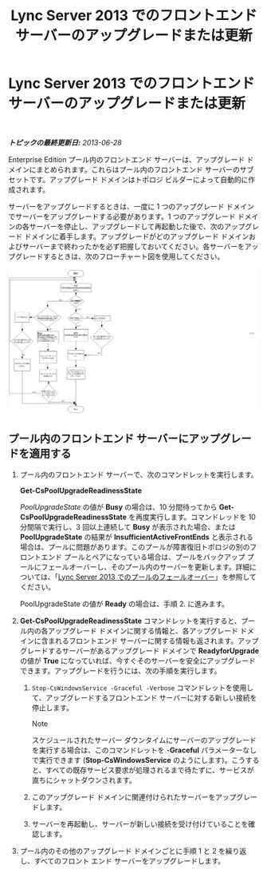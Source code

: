 ﻿---
title: Lync Server 2013 でのフロントエンド サーバーのアップグレードまたは更新
TOCTitle: Lync Server 2013 でのフロントエンド サーバーのアップグレードまたは更新
ms:assetid: 20fa39ae-ecfb-4c72-9cc4-8e183d3c752f
ms:mtpsurl: https://technet.microsoft.com/ja-jp/library/JJ204736(v=OCS.15)
ms:contentKeyID: 48271484
ms.date: 05/19/2016
mtps_version: v=OCS.15
ms.translationtype: HT
---

# Lync Server 2013 でのフロントエンド サーバーのアップグレードまたは更新

 

_**トピックの最終更新日:** 2013-06-28_

Enterprise Edition プール内のフロントエンド サーバーは、アップグレード ドメインにまとめられます。これらはプール内のフロントエンド サーバーのサブセットです。アップグレード ドメインはトポロジ ビルダーによって自動的に作成されます。

サーバーをアップグレードするときは、一度に 1 つのアップグレード ドメインでサーバーをアップグレードする必要があります。1 つのアップグレード ドメインの各サーバーを停止し、アップグレードして再起動した後で、次のアップグレード ドメインに着手します。アップグレードがどのアップグレード ドメインおよびサーバーまで終わったかを必ず把握しておいてください。各サーバーをアップグレードするときは、次のフローチャート図を使用してください。

![サーバーのアップグレード フローチャート](images/JJ204736.42ed59a4-1c26-49f7-ade4-a5a788457ab9(OCS.15).jpg "サーバーのアップグレード フローチャート")

## プール内のフロントエンド サーバーにアップグレードを適用する

1.  プール内のフロントエンド サーバーで、次のコマンドレットを実行します。
    
    **Get-CsPoolUpgradeReadinessState**
    
    *PoolUpgradeState* の値が **Busy** の場合は、10 分間待ってから **Get-CsPoolUpgradeReadinessState** を再度実行します。コマンドレッドを 10 分間隔で実行し、3 回以上連続して **Busy** が表示された場合、または **PoolUpgradeState** の結果が **InsufficientActiveFrontEnds** と表示される場合は、プールに問題があります。このプールが障害復旧トポロジの別のフロントエンド プールとペアになっている場合は、プールをバックアップ プールにフェールオーバーし、そのプール内のサーバーを更新します。詳細については、「[Lync Server 2013 でのプールのフェールオーバー](lync-server-2013-failing-over-a-pool.md)」を参照してください。
    
    PoolUpgradeState の値が **Ready** の場合は、手順 2. に進みます。

2.  **Get-CsPoolUpgradeReadinessState** コマンドレットを実行すると、プール内の各アップグレード ドメインに関する情報と、各アップグレード ドメインに含まれるフロントエンド サーバーに関する情報も返されます。アップグレードするサーバーがあるアップグレード ドメインで **ReadyforUpgrade** の値が **True** になっていれば、今すぐそのサーバーを安全にアップグレードできます。アップグレードを行うには、次の手順を実行します。
    
    1.  `Stop-CsWindowsService -Graceful -Verbose` コマンドレットを使用して、アップグレードするフロントエンド サーバーに対する新しい接続を停止します。
        
        > [!NOTE]  
        > スケジュールされたサーバー ダウンタイムにサーバーのアップグレードを実行する場合は、このコマンドレットを -<strong>Graceful</strong> パラメーターなしで実行できます (<strong>Stop-CsWindowsService</strong> のようにします)。こうすると、すべての既存サービス要求が処理されるまで待たずに、サービスが直ちにシャットダウンされます。
    
    2.  このアップグレード ドメインに関連付けられたサーバーをアップグレードします。
    
    3.  サーバーを再起動し、サーバーが新しい接続を受け付けていることを確認します。

3.  プール内のその他のアップグレード ドメインごとに手順 1 と 2 を繰り返し、すべてのフロント エンド サーバーをアップグレードします。

